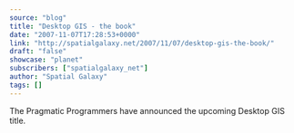 ```yaml
---
source: "blog"
title: "Desktop GIS - the book"
date: "2007-11-07T17:28:53+0000"
link: "http://spatialgalaxy.net/2007/11/07/desktop-gis-the-book/"
draft: "false"
showcase: "planet"
subscribers: ["spatialgalaxy_net"]
author: "Spatial Galaxy"
tags: []
---
```


The Pragmatic Programmers have announced the upcoming Desktop GIS title.
